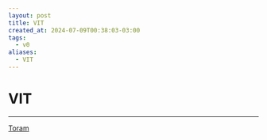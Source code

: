 ```yaml
---
layout: post
title: VIT
created_at: 2024-07-09T00:38:03-03:00
tags:
  - v0
aliases:
  - VIT
---
```

# VIT
---

[Toram](_draft/2024/07/2024-07-06-Toram.md)